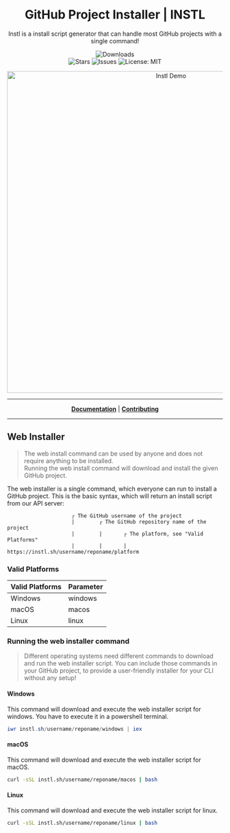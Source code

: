 <h1 align="center">GitHub Project Installer | INSTL</h1>
<p align="center">Instl is a install script generator that can handle most GitHub projects with a single command!</p>

<p align="center">

<a style="text-decoration: none" href="https://github.com/installer/installer/releases">
<img src="https://img.shields.io/badge/platform-windows%20%7C%20macos%20%7C%20linux-informational?style=for-the-badge" alt="Downloads">
</a>

<br>

<a style="text-decoration: none" href="https://github.com/installer/installer/stargazers">
<img src="https://img.shields.io/github/stars/installer/installer.svg?style=flat-square" alt="Stars">
</a>

<a style="text-decoration: none" href="https://github.com/installer/installer/issues">
<img src="https://img.shields.io/github/issues/installer/installer.svg?style=flat-square" alt="Issues">
</a>

<a style="text-decoration: none" href="https://opensource.org/licenses/MIT">
<img src="https://img.shields.io/badge/License-MIT-yellow.svg?style=flat-square" alt="License: MIT">
</a>

</p>

<p align="center">
<img width="750" src="https://user-images.githubusercontent.com/31022056/179850318-c764269d-2bf9-4966-96d0-03ad406cc2d2.png" alt="Instl Demo">
</p>

----

<p align="center">
<strong><a href="https://docs.instl.sh">Documentation</a></strong>
|
<strong><a href="https://docs.instl.sh/contributing/writing-code">Contributing</a></strong>
</p>

----

## Web Installer

> The web install command can be used by anyone and does not require anything to be installed.  
> Running the web install command will download and install the given GitHub project.

The web installer is a single command, which everyone can run to install a GitHub project.
This is the basic syntax, which will return an install script from our API server:

                         ┌ The GitHub username of the project
                         |        ┌ The GitHub repository name of the project
                         |        |       ┌ The platform, see "Valid Platforms"
                         |        |       |
	https://instl.sh/username/reponame/platform

### Valid Platforms

| Valid Platforms | Parameter |
|-----------------|-----------|
|     Windows     |  windows  |
|      macOS      |  macos    |
|      Linux      |  linux    |

### Running the web installer command

> Different operating systems need different commands to download and run the web installer script.
> You can include those commands in your GitHub project, to provide a user-friendly installer for your CLI without any setup!

#### Windows

This command will download and execute the web installer script for windows.
You have to execute it in a powershell terminal.

```powershell
iwr instl.sh/username/reponame/windows | iex
```

#### macOS

This command will download and execute the web installer script for macOS.

```bash
curl -sSL instl.sh/username/reponame/macos | bash
```

#### Linux

This command will download and execute the web installer script for linux.

```bash
curl -sSL instl.sh/username/reponame/linux | bash
```

